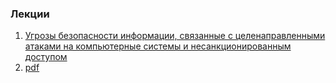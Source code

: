 ### Лекции

1. [Угрозы безопасности информации, связанные с целенаправленными атаками на компьютерные системы и несанкционированным доступом](../pk22_ta.svg) 
2. [pdf](./pk22_ta.pdf)
